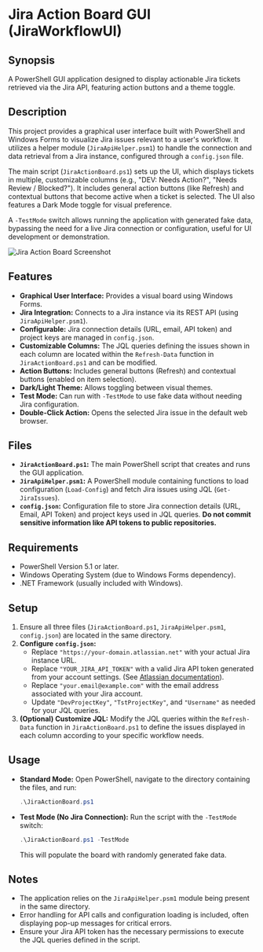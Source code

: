 # Jira Action Board GUI (JiraWorkflowUI)

## Synopsis

A PowerShell GUI application designed to display actionable Jira tickets retrieved via the Jira API, featuring action buttons and a theme toggle.

## Description

This project provides a graphical user interface built with PowerShell and Windows Forms to visualize Jira issues relevant to a user's workflow. It utilizes a helper module (`JiraApiHelper.psm1`) to handle the connection and data retrieval from a Jira instance, configured through a `config.json` file.

The main script (`JiraActionBoard.ps1`) sets up the UI, which displays tickets in multiple, customizable columns (e.g., "DEV: Needs Action?", "Needs Review / Blocked?"). It includes general action buttons (like Refresh) and contextual buttons that become active when a ticket is selected. The UI also features a Dark Mode toggle for visual preference.

A `-TestMode` switch allows running the application with generated fake data, bypassing the need for a live Jira connection or configuration, useful for UI development or demonstration.

![Jira Action Board Screenshot](./images/jira-action.png)

## Features

* **Graphical User Interface:** Provides a visual board using Windows Forms.
* **Jira Integration:** Connects to a Jira instance via its REST API (using `JiraApiHelper.psm1`).
* **Configurable:** Jira connection details (URL, email, API token) and project keys are managed in `config.json`.
* **Customizable Columns:** The JQL queries defining the issues shown in each column are located within the `Refresh-Data` function in `JiraActionBoard.ps1` and can be modified.
* **Action Buttons:** Includes general buttons (Refresh) and contextual buttons (enabled on item selection).
* **Dark/Light Theme:** Allows toggling between visual themes.
* **Test Mode:** Can run with `-TestMode` to use fake data without needing Jira configuration.
* **Double-Click Action:** Opens the selected Jira issue in the default web browser.

## Files

* **`JiraActionBoard.ps1`:** The main PowerShell script that creates and runs the GUI application.
* **`JiraApiHelper.psm1`:** A PowerShell module containing functions to load configuration (`Load-Config`) and fetch Jira issues using JQL (`Get-JiraIssues`).
* **`config.json`:** Configuration file to store Jira connection details (URL, Email, API Token) and project keys used in JQL queries. **Do not commit sensitive information like API tokens to public repositories.**

## Requirements

* PowerShell Version 5.1 or later.
* Windows Operating System (due to Windows Forms dependency).
* .NET Framework (usually included with Windows).

## Setup

1.  Ensure all three files (`JiraActionBoard.ps1`, `JiraApiHelper.psm1`, `config.json`) are located in the same directory.
2.  **Configure `config.json`:**
    * Replace `"https://your-domain.atlassian.net"` with your actual Jira instance URL.
    * Replace `"YOUR_JIRA_API_TOKEN"` with a valid Jira API token generated from your account settings. (See [Atlassian documentation](https://support.atlassian.com/atlassian-account/docs/manage-api-tokens-for-your-atlassian-account/)).
    * Replace `"your.email@example.com"` with the email address associated with your Jira account.
    * Update `"DevProjectKey"`, `"TstProjectKey"`, and `"Username"` as needed for your JQL queries.
3.  **(Optional) Customize JQL:** Modify the JQL queries within the `Refresh-Data` function in `JiraActionBoard.ps1` to define the issues displayed in each column according to your specific workflow needs.

## Usage

* **Standard Mode:** Open PowerShell, navigate to the directory containing the files, and run:
    ```powershell
    .\JiraActionBoard.ps1
    ```
* **Test Mode (No Jira Connection):** Run the script with the `-TestMode` switch:
    ```powershell
    .\JiraActionBoard.ps1 -TestMode
    ```
    This will populate the board with randomly generated fake data.

## Notes

* The application relies on the `JiraApiHelper.psm1` module being present in the same directory.
* Error handling for API calls and configuration loading is included, often displaying pop-up messages for critical errors.
* Ensure your Jira API token has the necessary permissions to execute the JQL queries defined in the script.
